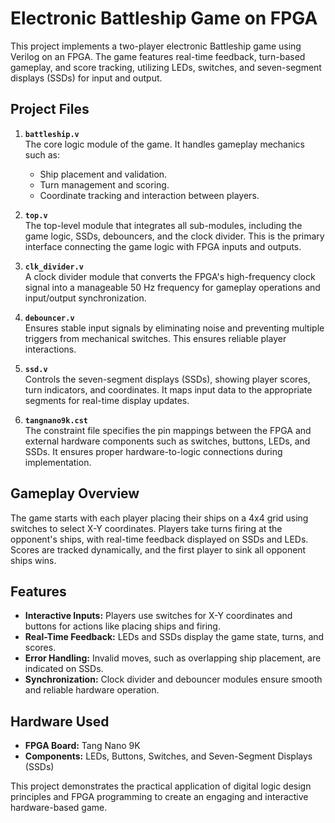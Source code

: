 # Electronic Battleship Game on FPGA

This project implements a two-player electronic Battleship game using Verilog on an FPGA. The game features real-time feedback, turn-based gameplay, and score tracking, utilizing LEDs, switches, and seven-segment displays (SSDs) for input and output.

## Project Files

1. **`battleship.v`**  
   The core logic module of the game. It handles gameplay mechanics such as:
   - Ship placement and validation.
   - Turn management and scoring.
   - Coordinate tracking and interaction between players.

2. **`top.v`**  
   The top-level module that integrates all sub-modules, including the game logic, SSDs, debouncers, and the clock divider. This is the primary interface connecting the game logic with FPGA inputs and outputs.

3. **`clk_divider.v`**  
   A clock divider module that converts the FPGA's high-frequency clock signal into a manageable 50 Hz frequency for gameplay operations and input/output synchronization.

4. **`debouncer.v`**  
   Ensures stable input signals by eliminating noise and preventing multiple triggers from mechanical switches. This ensures reliable player interactions.

5. **`ssd.v`**  
   Controls the seven-segment displays (SSDs), showing player scores, turn indicators, and coordinates. It maps input data to the appropriate segments for real-time display updates.

6. **`tangnano9k.cst`**  
   The constraint file specifies the pin mappings between the FPGA and external hardware components such as switches, buttons, LEDs, and SSDs. It ensures proper hardware-to-logic connections during implementation.

## Gameplay Overview

The game starts with each player placing their ships on a 4x4 grid using switches to select X-Y coordinates. Players take turns firing at the opponent's ships, with real-time feedback displayed on SSDs and LEDs. Scores are tracked dynamically, and the first player to sink all opponent ships wins.

## Features

- **Interactive Inputs:** Players use switches for X-Y coordinates and buttons for actions like placing ships and firing.
- **Real-Time Feedback:** LEDs and SSDs display the game state, turns, and scores.
- **Error Handling:** Invalid moves, such as overlapping ship placement, are indicated on SSDs.
- **Synchronization:** Clock divider and debouncer modules ensure smooth and reliable hardware operation.

## Hardware Used

- **FPGA Board:** Tang Nano 9K  
- **Components:** LEDs, Buttons, Switches, and Seven-Segment Displays (SSDs)

This project demonstrates the practical application of digital logic design principles and FPGA programming to create an engaging and interactive hardware-based game.
